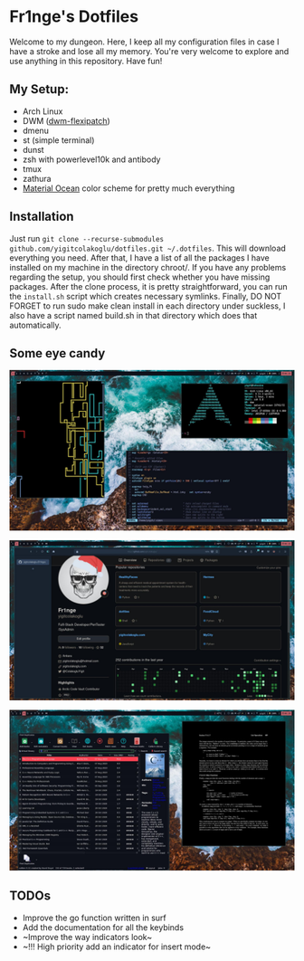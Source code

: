 # Fr1nge's Dotfiles

Welcome to my dungeon. Here, I keep all my configuration files in case I have a stroke and lose all my memory. You're very welcome to explore and use anything in this repository. Have fun!

## My Setup: 

*  Arch Linux
* DWM ([dwm-flexipatch](https://github.com/bakkeby/dwm-flexipatch))
* dmenu
* st (simple terminal)
* dunst
* zsh with powerlevel10k and antibody
* tmux
* zathura
* [Material Ocean](https://github.com/material-ocean/) color scheme for pretty much everything

## Installation

Just run `git clone --recurse-submodules github.com/yigitcolakoglu/dotfiles.git ~/.dotfiles`. This will download everything you need. After that, I have a list of all the packages I have installed on my machine in the directory chroot/. If you have any problems regarding the setup, you should first check whether you have missing packages. After the clone process, it is pretty straightforward, you can run the `install.sh` script which creates necessary symlinks. Finally, DO NOT FORGET to run sudo make clean install in each directory under suckless, I also have a script named build.sh in that directory which does that automatically. 

## Some eye candy

![Workspace 1](screenshots/w1.jpg) 

![Workspace 1](screenshots/w2.jpg) 

![Workspace 1](screenshots/w4.jpg) 

## TODOs

* Improve the go function written in surf
* Add the documentation for all the keybinds 
* ~Improve the way indicators look~
* ~!!! High priority add an indicator for insert mode~

